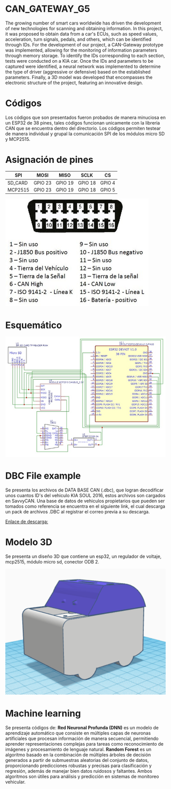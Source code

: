# CAN_GATEWAY_G5

The growing number of smart cars worldwide has driven the development of new technologies for scanning and obtaining information. In this project, it was proposed to obtain data from a car's ECUs, such as speed values, acceleration, turn signals, pedals, and others, which can be identified through IDs.  For the development of our project, a CAN-Gateway prototype was implemented, allowing for the monitoring of information parameters through memory storage. To identify the IDs corresponding to each section, tests were conducted on a KIA car. Once the IDs and parameters to be captured were identified, a neural network was implemented to determine the type of driver (aggressive or defensive) based on the established parameters. Finally, a 3D model was developed that encompasses the electronic structure of the project, featuring an innovative design.

# Códigos

Los códigos que son presentados fueron probados de manera minuciosa en un ESP32 de 38 pines, tales códigos funcionan unicamente con la libreria CAN que se encuentra dentro del directorio.
Los códigos permiten testear de manera individual y grupal la comunicación SPI de los módulos micro SD y MCP2515.

# Asignación de pines


| SPI  | MOSI     | MISO     | SCLK     | CS     |
|------|----------|----------|----------|--------|
| SD_CARD | GPIO 23  | GPIO 19  | GPIO 18  | GPIO 4 |
| MCP2515 | GPIO 23  | GPIO 19  | GPIO 18  | GPIO 5 |


![ODB2](/Terminales-de-Conector-OBDII.jpg)


# Esquemático
![Esquematico](/arquitectura.png)


# DBC File example

Se presenta los archivos de DATA BASE CAN (.dbc), que logran decodificar unos cuantos ID's del vehiculo KIA SOUL 2016, estos archivos son cargados en SavvyCAN.
Una base de datos de vehiculos propietarios que pueden ser tomados como referencia se encuentra en el siguiente link, el cual descarga un pack de archivos .DBC al registrar el correo previa a su descarga.


[Enlace de descarga: ](https://www.csselectronics.com/pages/obd2-data-pack-car-dbc)

# Modelo 3D

Se presenta un diseño 3D que contiene un esp32, un regulador de voltaje, mcp2515, módulo micro sd, conector ODB 2.

![Logo del Proyecto](/MODELO%203D%20final/fig_3d.png)

# Machine learning

Se presenta códigos de:
**Red Neuronal Profunda (DNN)** es un modelo de aprendizaje automático que consiste en múltiples capas de neuronas artificiales que procesan información de manera secuencial, permitiendo aprender representaciones complejas para tareas como reconocimiento de imágenes y procesamiento de lenguaje natural. 
**Random Forest** es un algoritmo basado en la combinación de múltiples árboles de decisión generados a partir de submuestras aleatorias del conjunto de datos, proporcionando predicciones robustas y precisas para clasificación y regresión, además de manejar bien datos ruidosos y faltantes. Ambos algoritmos son útiles para análisis y predicción en sistemas de monitoreo vehicular.
